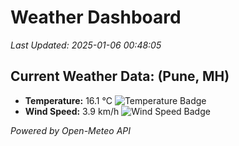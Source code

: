 
# Weather Dashboard

_Last Updated: 2025-01-06 00:48:05_

## Current Weather Data: (Pune, MH)
- **Temperature:** 16.1 °C ![Temperature Badge](https://img.shields.io/badge/Temperature-Low%20Temp-blue)
- **Wind Speed:** 3.9 km/h ![Wind Speed Badge](https://img.shields.io/badge/Wind%20Speed-Low%20Wind-blue)

*Powered by Open-Meteo API*
